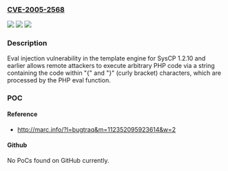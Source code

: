 ### [CVE-2005-2568](https://cve.mitre.org/cgi-bin/cvename.cgi?name=CVE-2005-2568)
![](https://img.shields.io/static/v1?label=Product&message=n%2Fa&color=blue)
![](https://img.shields.io/static/v1?label=Version&message=n%2Fa&color=blue)
![](https://img.shields.io/static/v1?label=Vulnerability&message=n%2Fa&color=brighgreen)

### Description

Eval injection vulnerability in the template engine for SysCP 1.2.10 and earlier allows remote attackers to execute arbitrary PHP code via a string containing the code within "{" and "}" (curly bracket) characters, which are processed by the PHP eval function.

### POC

#### Reference
- http://marc.info/?l=bugtraq&m=112352095923614&w=2

#### Github
No PoCs found on GitHub currently.

